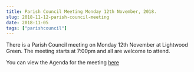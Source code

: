 ```yaml
---
title: Parish Council Meeting Monday 12th November, 2018.
slug: 2018-11-12-parish-council-meeting
date: 2018-11-05
tags: ["parishcouncil"]
---
```


There is a Parish Council meeting on Monday 12th November at  Lightwood Green. The meeting starts at 7:00pm and all are welcome to attend.

You can view the Agenda for the meeting [here](https://drive.google.com/drive/u/1/folders/1lpTzaSxBDfnX2wDwaUXKzsh_0kRkZSlB)
